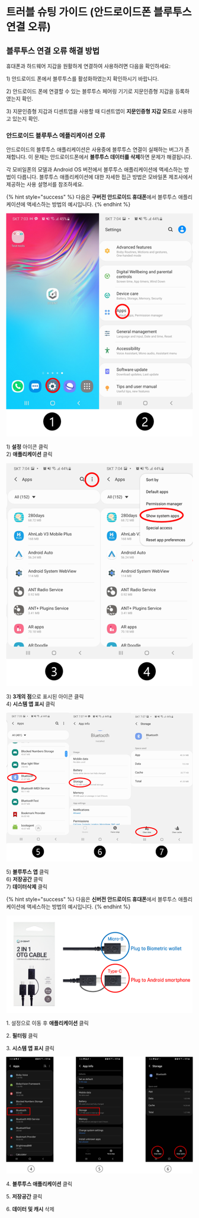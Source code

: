 # 트러블 슈팅 가이드 (안드로이드폰 블루투스 연결 오류)

## 블루투스 연결 오류 해결 방법 <a href="#how-to-solve-issues-relating-to-bluetooth-connection-errors" id="how-to-solve-issues-relating-to-bluetooth-connection-errors"></a>

휴대폰과 하드웨어 지갑을 원활하게 연결하여 사용하려면 다음을 확인하세요:

1\) 안드로이드 폰에서 블루투스를 활성화하였는지 확인하시기 바랍니다.

2\) 안드로이드 폰에 연결할 수 있는 블루투스 페어링 기기로 지문인증형 지갑을 등록하였는지 확인.&#x20;

3\) 지문인증형 지갑과 디센트앱을 사용할 때 디센트앱이 **지문인증형 지갑 모드**로 사용하고 있는지 확인.

### 안드로이드 블루투스 에플리케이션 오류 <a href="#android-bluetooth-application-error" id="android-bluetooth-application-error"></a>

안드로이드의 블루투스 애플리케이션은 사용중에 블루투스 연결이 실패하는 버그가 존재합니다. 이 문제는 안드로이드폰에서 **블루투스 데이터를 삭제**하면 문제가 해결됩니다.&#x20;

각 모비일폰의 모델과 Android OS 버전에서 블루투스 애플리케이션에 액세스하는 방법이 다릅니다. 블루투스 애플리케이션에 대한 자세한 접근 방법은 모바일폰 제조사에서 제공하는 사용 설명서를 참조하세요.&#x20;

{% hint style="success" %}
다음은 **구버전 안드로이드 휴대폰**에서 블루투스 애플리케이션에 액세스하는 방법의 예시입니다.
{% endhint %}

<div align="left"><img src="../../.gitbook/assets/3 (9).png" alt=""></div>

1\) **설정** 아이콘 클릭\
2\) **애플리케이션** 클릭

<div align="left"><img src="../../.gitbook/assets/4 (6).png" alt=""></div>

3\) **3개의 점**으로 표시된 아이콘 클릭\
4\) **시스템 앱 표시** 클릭

<div align="left"><img src="../../.gitbook/assets/5 (4).png" alt=""></div>

5\) **블루투스 앱** 클릭\
6\) **저장공간** 클릭\
7\) **데이터삭제** 클릭

{% hint style="success" %}
다음은 **신버전 안드로이드 휴대폰**에서 블루투스 애플리케이션에 액세스하는 방법의 예시입니다.
{% endhint %}

![](<../../.gitbook/assets/그림1 (1) (1).png>)

1\. 설정으로 이동 후 **애플리케이션** 클릭 &#x20;

2\. **필터링** 클릭

3\. **시스템 앱 표시** 클릭&#x20;

![](<../../.gitbook/assets/그림2 (1) (1) (1).png>)

4\. **블루투스 애플리케이션** 클릭

5\. **저장공간** 클릭

6\. **데이터 및 캐시** 삭제

